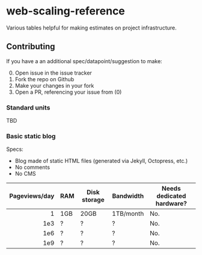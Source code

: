 # web-scaling-reference
Various tables helpful for making estimates on project infrastructure.

## Contributing

If you have a an additional spec/datapoint/suggestion to make:

0. Open issue in the issue tracker
1. Fork the repo on Github
2. Make your changes in your fork
3. Open a PR, referencing your issue from (0)

### Standard units

TBD

### Basic static blog

Specs:

* Blog made of static HTML files (generated via Jekyll, Octopress, etc.)
* No comments
* No CMS

| Pageviews/day | RAM | Disk storage | Bandwidth | Needs dedicated hardware? |
|---------------:|-----|--------------|----------|--------------|
|1 | 1GB | 20GB | 1TB/month | No. |
|1e3 | ? | ? | ? | No. |
|1e6 | ? | ? | ? | No. |
|1e9 | ? | ? | ? | No. |
